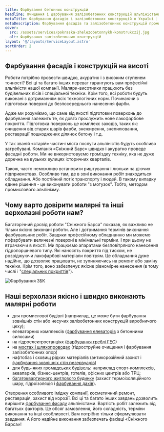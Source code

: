 ```yaml
---
title: Фарбування бетонних конструкцій
headline: Очищення і фарбування залізобетонних конструкцій альпіністами, відновлення антикорозійного захисту фасадів, гребель, елеваторних комплексів.
metaTitle: Фарбування фасадів і залізобетонних конструкцій в Україні | СНІЖНИЙ БАРС
metaDescription: Фарбування фасадів та залізобетонних конструкцій промисловими альпіністами в Україні ☎ + 38 (096) 555-30-92 від компанії Сніжний Барс.
cover:
  src: /assets/services/pokraska-zhelezobetonnykh-konstrukczij.jpg
  alt: Фарбування залізобетонних конструкцій
layout: '@/layouts/ServiceLayout.astro'
sortOrder: 2
---
```


## Фарбування фасадів і конструкцій на висоті

Роботи потрібно провести швидко, акуратно і з високим ступенем точності? Всі ці та багато інших переваг гарантують вам професійні альпіністи нашої компанії. Маляри-висотники працюють без будівельних лісів і спеціальної техніки. Крім того, всі роботи будуть виконані з дотриманням всіх технологічних норм. Починаючи з підготовки поверхні до безпосереднього нанесення фарби.

Адже ми розуміємо, що саме від якості підготовки поверхонь до фарбування залежить те, як довго прослужить нове лакофарбове покриття. Підготовка поверхонь це комплекс заходів, таких як: очищення від старих шарів фарби, знежирення, знепилювання, реставрації пошкоджених ділянок бетону і т.д.

У так званій «старій» частині міста послуги альпіністів будуть особливо затребувані. Компанія «Сніжний Барс» швидко і акуратно проведе фасадні роботи. Ми не використовуємо громіздку техніку, яка не дуже доречна на вузьких вулицях історичних кварталів.

Також, часто неможливо встановити риштування і люльки на діючих підприємствах. Особливо там, де в зоні виконання робіт знаходиться обладнання. Або постійний потік транспорту і людей. В такому випадку єдине рішення - це виконувати роботи "з мотузок". Тобто, методом промислового альпінізму.

## Чому варто довірити малярні та інші верхолазні роботи нам?

Багаторічний досвід роботи "Сніжного Барса" показав, як важливо не тільки якісно виконані роботи. Але і дотримання термінів виконання фарбувальних робіт. Завдяки професійному обладнанню ми можемо пофарбувати величезні поверхні в мінімальні терміни. І при цьому не втрачаючи в якості. Ми працюємо апаратами безповітряного нанесення гідропоршневого типу. Які наносять покриття під тиском, не розріджуючи лакофарбові матеріали повітрям. Це обладнання дуже надійне, що дозволяє працювати, не зупиняючись на ремонт або заміну техніки. Крім того, воно забезпечує якісне рівномірне нанесення (в тому числі і "[спеціальних покриттів](/nanesenie-specialnyx-pokrytij/)").

![Фарбування ЗБК](./images/pokraska-zhelezobetonnykh-konstrukczij-ukraina.jpg)

## Наші верхолази якісно і швидко виконають малярні роботи

- для промислової будівлі (наприклад, це може бути фарбування зовнішніх стін або несучих залізобетонних конструкцій виробничого цеху);
- елеваторних комплексів ([фарбування елеваторів](/elevatory-promyshlennye-cexa/) з бетонними силосами)
- на гідроелектростанціях ([фарбування греблі ГЕС](/elektrostancii-ges-tes-aes/))
- на [мостах і шляхопроводах](/puteprovody-mosty-i-estakady/) (гідроструйне очищення і фарбування залізобетонних опор)
- нафтобаз і сховищ рідких матеріалів (антикорозійний захист і [фарбування зовнішніх стін резервуарів](/rezervuary-dlya-zhidkostej/))
- для будь-яких [громадських будівель](/obshhestvennye-obekty-trc-vokzaly/): наприклад спорт-комплексів, аквапарків, бізнес-центрів, готелів, офісних центрів або ТРЦ;
- [багатоквартирного житлового будинку](/uteplenie_sten_i_fasadov/) (захист термоізоляційного шару, гідроізоляція і [фарбування дахів](/pokraska-kryishi/)).

Створення особливого іміджу компанії, косметичний ремонт, реставрація, захист від корозії. Всі ці та багато інших завдань дозволить вирішити [фарбування фасаду](/pokraska-fasada/) альпіністами. Вартість робіт залежить від багатьох факторів. Це обсяг замовлення, його складність, терміни виконання та інші особливості. Вам потрібно тільки сформулювати завдання. А його надійне виконання забезпечать фахівці «Сніжного Барса»!
